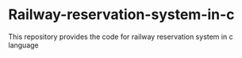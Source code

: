 # Railway-reservation-system-in-c
This repository provides the code for railway reservation system in c language
